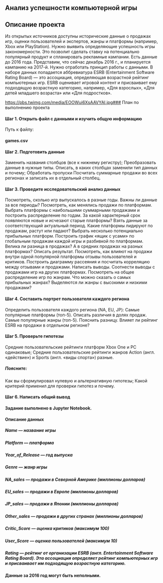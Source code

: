 
## Анализ успешности компьютерной игры

## Описание проекта

Из открытых источников доступны исторические данные о продажах игр, оценки пользователей и экспертов, жанры и платформы (например, Xbox или PlayStation). Нужно выявить определяющие успешность игры закономерности. Это позволит сделать ставку на потенциально популярный продукт и спланировать рекламные кампании.
Есть данные до 2016 года. Представим, что сейчас декабрь 2016 г., и планируется кампанию на 2017-й. Нужно отработать принцип работы с данными.
В наборе данных попадается аббревиатура ESRB (Entertainment Software Rating Board) — это ассоциация, определяющая возрастной рейтинг компьютерных игр. ESRB оценивает игровой контент и присваивает ему подходящую возрастную категорию, например, «Для взрослых», «Для детей младшего возраста» или «Для подростков».


https://pbs.twimg.com/media/EOOWui6XsAAVYAI.jpg### План по выполнению проекта
#### Шаг 1. Открыть файл с данными и изучить общую информацию

Путь к файлу:
#### games.csv

#### Шаг 2. Подготовить данные

Заменить названия столбцов (все к нижнему регистру);
Преобразовать данные в нужные типы. Описать, в каких столбцах заменили тип данных и почему;
Обработать пропуски
Посчитать суммарные продажи во всех регионах и записать их в отдельный столбец.

#### Шаг 3. Проведите исследовательский анализ данных

Посмотреть, сколько игр выпускалось в разные годы. Важны ли данные за все периоды?
Посмотреть, как менялись продажи по платформам. Выбрать платформы с наибольшими суммарными продажами и построить распределение по годам. За какой характерный срок появляются новые и исчезают старые платформы?
Взять данные за соответствующий актуальный период.
Какие платформы лидируют по продажам, растут или падают? Выбрать несколько потенциально прибыльных платформ.
Построить график «ящик с усами» по глобальным продажам каждой игры и разбивкой по платформам. Велика ли разница в продажах? А в средних продажах на разных платформах? Описать результат.
Посмотреть, как влияют на продажи внутри одной популярной платформы отзывы пользователей и критиков. Построить диаграмму рассеяния и посчитать корреляцию между отзывами и продажами. Написать выводы.
Соотнести выводы с продажами игр на других платформах.
Посмотреть на общее распределение игр по жанрам. Что можно сказать о самых прибыльных жанрах? Выделяются ли жанры с высокими и низкими продажами?

#### Шаг 4. Составить портрет пользователя каждого региона

Определить пользователя каждого региона (NA, EU, JP):
Самые популярные платформы (топ-5). Описать различия в долях продаж.
Самые популярные жанры (топ-5). Пояснить разницу.
Влияет ли рейтинг ESRB на продажи в отдельном регионе?

#### Шаг 5. Проверьте гипотезы

Средние пользовательские рейтинги платформ Xbox One и PC одинаковые;
Средние пользовательские рейтинги жанров Action (англ. «действие») и Sports (англ. «виды спорта») разные.

   ##### Поясните:
Как вы сформулировал нулевую и альтернативную гипотезы;
Какой критерий применил для проверки гипотез и почему.

#### Шаг 6. Напиcать общий вывод

#### Задание выполнено в Jupyter Notebook. 

#### Описание данных
##### Name — название игры
##### Platform — платформа
##### Year_of_Release — год выпуска
##### Genre — жанр игры
##### NA_sales — продажи в Северной Америке (миллионы долларов)
##### EU_sales — продажи в Европе (миллионы долларов)
##### JP_sales — продажи в Японии (миллионы долларов)
##### Other_sales — продажи в других странах (миллионы долларов)
##### Critic_Score — оценка критиков (максимум 100)
##### User_Score — оценка пользователей (максимум 10)
##### Rating — рейтинг от организации ESRB (англ. Entertainment Software Rating Board). Эта ассоциация определяет рейтинг компьютерных игр и присваивает им подходящую возрастную категорию.

#### Данные за 2016 год могут быть неполными.
